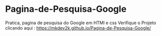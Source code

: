 # Pagina-de-Pesquisa-Google

Pratica, pagina de pesquisa do Google em HTMl e css
Verifique o Projeto clicando aqui : https://mkdev2k.github.io/Pagina-de-Pesquisa-Google/
